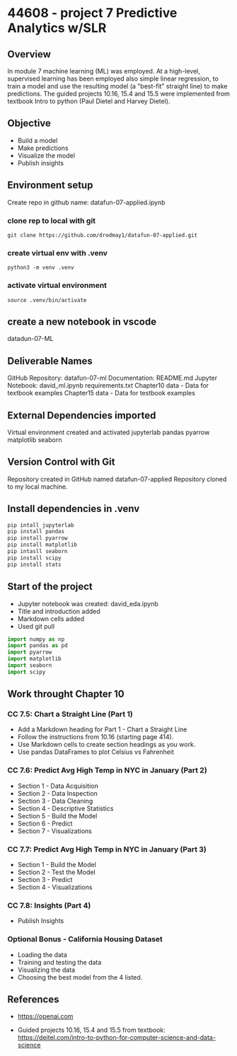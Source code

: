 # 44608 - project 7 Predictive Analytics w/SLR

## Overview
In module 7 machine learning (ML) was employed. At a high-level, supervised learning has been employed also simple linear regression, to train a model and use the resulting model (a "best-fit" straight line) to make predictions. The guided projects 10.16, 15.4 and 15.5 were implemented from textbook Intro to python (Paul Dietel and Harvey Dietel).

## Objective
- Build a model
- Make predictions
- Visualize the model
- Publish insights

## Environment setup
Create repo in github
name: datafun-07-applied.ipynb

### clone rep to local with git
``git clone https://github.com/drodmay1/datafun-07-applied.git``

### create virtual env with .venv
``python3 -m venv .venv``

### activate virtual environment
``source .venv/bin/activate``

## create a new notebook in vscode
datadun-07-ML

## Deliverable Names
GitHub Repository: datafun-07-ml
Documentation: README.md
Jupyter Notebook: david_ml.ipynb
requirements.txt
Chapter10 data - Data for textbook examples
Chapter15 data - Data for testbook examples

## External Dependencies imported
Virtual environment created and activated
jupyterlab
pandas
pyarrow
matplotlib
seaborn

## Version Control with Git
Repository created in GitHub named datafun-07-applied
Repository cloned to my local machine.

## Install dependencies in .venv
```python
pip intall jupyterlab
pip install pandas
pip install pyarrow
pip install matplotlib
pip intasll seaborn
pip install scipy
pip install stats
```

## Start of the project
- Jupyter notebook was created: david_eda.ipynb
- Title and introduction added
- Markdown cells added
- Used git pull
```python
import numpy as np
import pandas as pd
import pyarrow
import matplotlib
import seaborn
import scipy
```
## Work throught Chapter 10
### CC 7.5:  Chart a Straight Line (Part 1)
- Add a Markdown heading for Part 1 - Chart a Straight Line
- Follow the instructions from 10.16 (starting page 414).
- Use Markdown cells to create section headings as you work. 
- Use pandas DataFrames to plot Celsius vs Fahrenheit 

### CC 7.6:  Predict Avg High Temp in NYC in January (Part 2)
- Section 1 - Data Acquisition
- Section 2 - Data Inspection
- Section 3 - Data Cleaning 
- Section 4 - Descriptive Statistics
- Section 5 - Build the Model
- Section 6 - Predict
- Section 7 - Visualizations

### CC 7.7: Predict Avg High Temp in NYC in January (Part 3)
- Section 1 - Build the Model
- Section 2 - Test the Model
- Section 3 - Predict 
- Section 4 - Visualizations

### CC 7.8: Insights (Part 4)
- Publish Insights

### Optional Bonus - California Housing Dataset
- Loading the data
- Training and testing the data
- Visualizing the data
- Choosing the best model from the 4 listed. 

## References
- https://openai.com

- Guided projects 10.16, 15.4 and 15.5 from textbook: https://deitel.com/intro-to-python-for-computer-science-and-data-science




